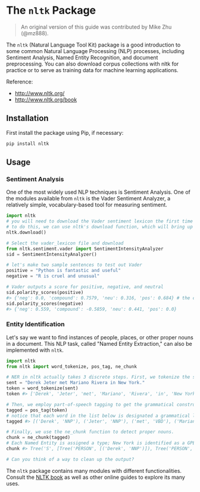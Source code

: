# The `nltk` Package

> An original version of this guide was contributed by Mike Zhu (@mz888).

The `nltk` (Natural Language Tool Kit) package is a good introduction to some common Natural Language Processing (NLP) processes, including Sentiment Analysis, Named Entity Recognition, and document preprocessing. You can also download corpus collections with nltk for practice or to serve as training data for machine learning applications.

Reference:

  + http://www.nltk.org/
  + http://www.nltk.org/book

## Installation

First install the package using Pip, if necessary:

```sh
pip install nltk
```

## Usage

### Sentiment Analysis

One of the most widely used NLP techniques is Sentiment Analysis. One of the modules available from `nltk` is the Vader Sentiment Analyzer, a relatively simple, vocabulary-based tool for measuring sentiment.

```python
import nltk
# you will need to download the Vader sentiment lexicon the first time you use it.
# to do this, we can use nltk's download function, which will bring up a GUI.
nltk.download()

# Select the vader_lexicon file and download
from nltk.sentiment.vader import SentimentIntensityAnalyzer
sid = SentimentIntensityAnalyzer()

# let's make two sample sentences to test out Vader
positive = "Python is fantastic and useful"
negative = "R is cruel and unusual"

# Vader outputs a score for positive, negative, and neutral
sid.polarity_scores(positive)
#> {'neg': 0.0, 'compound': 0.7579, 'neu': 0.316, 'pos': 0.684} # the compound score is the overall score of the text
sid.polarity_scores(negative)
#> {'neg': 0.559, 'compound': -0.5859, 'neu': 0.441, 'pos': 0.0}
```

### Entity Identification

Let's say we want to find instances of people, places, or other proper nouns in a document. This NLP task, called "Named Entity Extraction," can also be implemented with `nltk`.

```python
import nltk
from nltk import word_tokenize, pos_tag, ne_chunk

# NER in nltk actually takes 3 discrete steps. First, we tokenize the sentence by splitting it up into words.
sent = "Derek Jeter met Mariano Rivera in New York."
token = word_tokenize(sent)
token #> ['Derek', 'Jeter', 'met', 'Mariano', 'Rivera', 'in', 'New York', '.']

# Then, we employ part-of-speech tagging to get the grammatical construct of the sentence
tagged = pos_tag(token)
# notice that each word in the list below is designated a grammatical label: NNP, for example, is a proper noun
tagged #> [('Derek', 'NNP'), ('Jeter', 'NNP'), ('met', 'VBD'), ('Mariano', 'NNP'), ('Rivera', 'NNP'), ('in', 'IN'), ('New York', 'NNP'), ('.', '.')]

# Finally, we use the ne_chunk function to detect proper nouns.
chunk = ne_chunk(tagged)
# Each Named Entity is assigned a type; New York is identified as a GPE (geopolitical entity)
chunk #> Tree('S', [Tree('PERSON', [('Derek', 'NNP')]), Tree('PERSON', [('Jeter', 'NNP')]), ('met', 'VBD'), Tree('PERSON', [('Mariano', 'NNP'), ('Rivera', 'NNP')]), ('in', 'IN'), Tree('GPE', [('New York', 'NNP')]), ('.', '.')])

# Can you think of a way to clean up the output?
```

The `nltk` package contains many modules with different functionalities. Consult the [NLTK book](http://www.nltk.org/book) as well as other online guides to explore its many uses.

